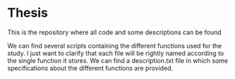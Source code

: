# Thesis
This is the repository where all code and some descriptions can be found

We can find several scripts containing the different functions used for the study.
I just want to clarify that each file will be rightly named according to the single function it stores.
We can find a description.txt file in which some specifications about the different functions are provided.
